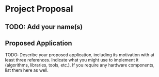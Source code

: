 # Project Proposal

## TODO: Add your name(s)

## Proposed Application

TODO: Describe your proposed application, including its motivation with at least three references. Indicate what you might use to implement it (algorithms, libraries, tools, etc.). If you require any hardware components, list them here as well.

